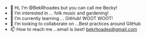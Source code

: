 - 👋 Hi, I’m @BekRhoades but you can call me Becky!
- 👀 I’m interested in ... folk music and gardening!
- 🌱 I’m currently learning ... GitHub! WOOT WOOT! 
- 💞️ I’m looking to collaborate on ...Best practices around GitHub
- 📫 How to reach me ...email is best! bekrhoades@gmail.com

<!---
BekRhoades/BekRhoades is a ✨ special ✨ repository because its `README.md` (this file) appears on your GitHub profile.
You can click the Preview link to take a look at your changes.
--->
